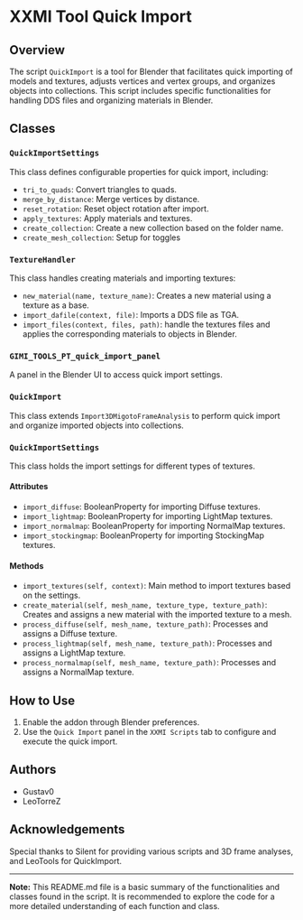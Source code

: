 # XXMI Tool Quick Import

## Overview
The script `QuickImport` is a tool for Blender that facilitates quick importing of models and textures, adjusts vertices and vertex groups, and organizes objects into collections. This script includes specific functionalities for handling DDS files and organizing materials in Blender.

## Classes

### `QuickImportSettings`
This class defines configurable properties for quick import, including:

- `tri_to_quads`: Convert triangles to quads.
- `merge_by_distance`: Merge vertices by distance.
- `reset_rotation`: Reset object rotation after import.
- `apply_textures`: Apply materials and textures.
- `create_collection`: Create a new collection based on the folder name.
- `create_mesh_collection`: Setup for toggles 

### `TextureHandler`
This class handles creating materials and importing textures:

- `new_material(name, texture_name)`: Creates a new material using a texture as a base.
- `import_dafile(context, file)`: Imports a DDS file as TGA.
- `import_files(context, files, path)`: handle the textures files and applies the corresponding materials to objects in Blender.

### `GIMI_TOOLS_PT_quick_import_panel`
A panel in the Blender UI to access quick import settings.

### `QuickImport`
This class extends `Import3DMigotoFrameAnalysis` to perform quick import and organize imported objects into collections.

### `QuickImportSettings`

This class holds the import settings for different types of textures.

#### Attributes
- `import_diffuse`: BooleanProperty for importing Diffuse textures.
- `import_lightmap`: BooleanProperty for importing LightMap textures.
- `import_normalmap`: BooleanProperty for importing NormalMap textures.
- `import_stockingmap`: BooleanProperty for importing StockingMap textures.

#### Methods
- `import_textures(self, context)`: Main method to import textures based on the settings.
- `create_material(self, mesh_name, texture_type, texture_path)`: Creates and assigns a new material with the imported texture to a mesh.
- `process_diffuse(self, mesh_name, texture_path)`: Processes and assigns a Diffuse texture.
- `process_lightmap(self, mesh_name, texture_path)`: Processes and assigns a LightMap texture.
- `process_normalmap(self, mesh_name, texture_path)`: Processes and assigns a NormalMap texture.

## How to Use
1. Enable the addon through Blender preferences.
2. Use the `Quick Import` panel in the `XXMI Scripts` tab to configure and execute the quick import.

## Authors
- Gustav0
- LeoTorreZ

## Acknowledgements
Special thanks to Silent for providing various scripts and 3D frame analyses, and LeoTools for QuickImport.

---

**Note:** This README.md file is a basic summary of the functionalities and classes found in the script. It is recommended to explore the code for a more detailed understanding of each function and class.

